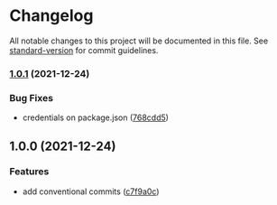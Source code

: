 # Changelog

All notable changes to this project will be documented in this file. See [standard-version](https://github.com/conventional-changelog/standard-version) for commit guidelines.

### [1.0.1](https://github.com/JaenalLeeGenMao/legos/compare/v1.0.0...v1.0.1) (2021-12-24)

### Bug Fixes

- credentials on package.json ([768cdd5](https://github.com/JaenalLeeGenMao/legos/commit/768cdd5e360ff3ffb6419902b9198788e1ddc99f))

## 1.0.0 (2021-12-24)

### Features

- add conventional commits ([c7f9a0c](https://github.com/Silind-Software/direflow/commit/c7f9a0c7ff93c603c78e2c08a6ccb5b5d554ddce))
